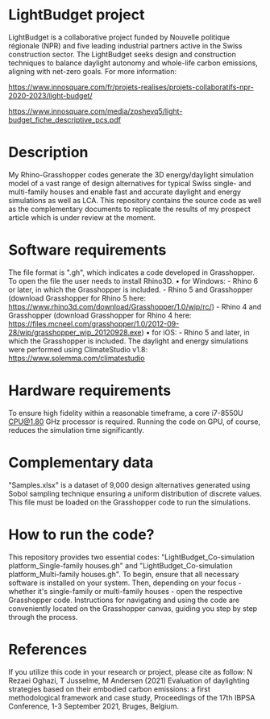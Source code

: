 # LightBudget project
LightBudget is a collaborative project funded by Nouvelle politique régionale (NPR) and five leading industrial partners active in the Swiss construction sector. The LightBudget seeks design and construction techniques to balance daylight autonomy and whole-life carbon emissions, aligning with net-zero goals. For more information:

https://www.innosquare.com/fr/projets-realises/projets-collaboratifs-npr-2020-2023/light-budget/

https://www.innosquare.com/media/zpshevq5/light-budget_fiche_descriptive_pcs.pdf

# Description
My Rhino-Grasshopper codes generate the 3D energy/daylight simulation model of a vast range of design alternatives for typical Swiss single- and multi-family houses and enable fast and accurate daylight and energy simulations as well as LCA. This repository contains the source code as well as the complementary documents to replicate the results of my prospect article which is under review at the moment.

# Software requirements
The file format is ".gh", which indicates a code developed in Grasshopper. To open the file the user needs to install Rhino3D.
• for Windows: - Rhino 6 or later, in which the Grasshopper is included. 
	             - Rhino 5 and Grasshopper (download Grasshopper for Rhino 5 here: https://www.rhino3d.com/download/Grasshopper/1.0/wip/rc/)
		           - Rhino 4 and Grasshopper (download Grasshopper for Rhino 4 here: https://files.mcneel.com/grasshopper/1.0/2012-09-28/wip/grasshopper_wip_20120928.exe)
• for iOS: - Rhino 5 and later, in which the Grasshopper is included.
The daylight and energy simulations were performed using ClimateStudio v1.8: https://www.solemma.com/climatestudio

# Hardware requirements
To ensure high fidelity within a reasonable timeframe, a core i7-8550U CPU@1.80 GHz processor is required. Running the code on GPU, of course, reduces the simulation time significantly.

# Complementary data
"Samples.xlsx" is a dataset of 9,000 design alternatives generated using Sobol sampling technique ensuring a uniform distribution of discrete values. This file must be loaded on the Grasshopper code to run the simulations.

# How to run the code?
This repository provides two essential codes: "LightBudget_Co-simulation platform_Single-family houses.gh" and "LightBudget_Co-simulation platform_Multi-family houses.gh". To begin, ensure that all necessary software is installed on your system. Then, depending on your focus - whether it's single-family or multi-family houses - open the respective Grasshopper code. Instructions for navigating and using the code are conveniently located on the Grasshopper canvas, guiding you step by step through the process. 

# References
If you utilize this code in your research or project, please cite as follow: N Rezaei Oghazi, T Jusselme, M Andersen (2021) Evaluation of daylighting strategies based on their embodied carbon emissions: a first methodological framework and case study, Proceedings of the 17th IBPSA Conference, 1-3 September 2021, Bruges, Belgium.
